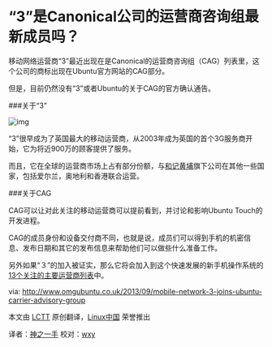 “3”是Canonical公司的运营商咨询组最新成员吗？
===============================================================

移动网络运营商“3”最近出现在是Canonical的运营商咨询组（CAG）列表里，这个公司的商标出现在Ubuntu官方网站的CAG部分。

但是，目前仍然没有“3”或者Ubuntu的关于CAG的官方确认通告。

###关于“3”

![img](http://www.omgubuntu.co.uk/wp-content/uploads/2013/09/3-logo1.jpg)

“3”很早成为了英国最大的移动运营商，从2003年成为英国的首个3G服务商开始，它为将近900万的顾客提供了服务。

而且，它在全球的运营商市场上占有部分份额，与[和记黄埔][1]旗下公司在其他一些国家，包括爱尔兰，奥地利和香港联合运营。


###关于CAG

CAG可以让对此关注的移动运营商可以提前看到，并讨论和影响Ubuntu Touch的开发进程。

CAG的成员身份和设备交付商不同，也就是说，成员们可以得到手机的机密信息、发布日期和其它的发布信息来帮助他们可以做些什么准备工作。

另外如果“３”的加入被证实，那么它将会加入到这个快速发展的新手机操作系统的[13个关注的主要运营商列表][2]中。


via: http://www.omgubuntu.co.uk/2013/09/mobile-network-3-joins-ubuntu-carrier-advisory-group

本文由 [LCTT][] 原创翻译，[Linux中国][] 荣誉推出

译者：[神之一手][] 校对：[wxy][]


[LCTT]:https://github.com/LCTT/TranslateProject
[Linux中国]:http://linux.cn/portal.php
[神之一手]:http://linux.cn/space/14789
[wxy]:http://linux.cn/space/wxy

[1]:http://en.wikipedia.org/wiki/Hutchison_Whampoa
[2]:http://www.omgubuntu.co.uk/tag/cag


